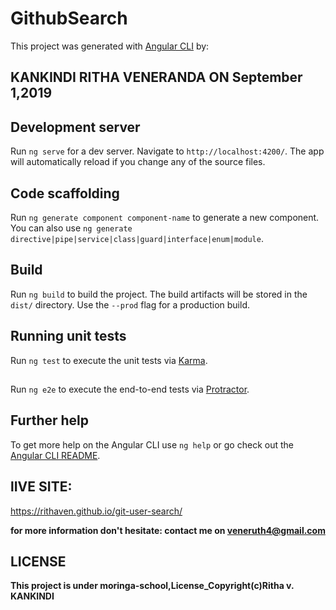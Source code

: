 # GithubSearch

This project was generated with [Angular CLI](https://github.com/angular/angular-cli) 
by:
 ## KANKINDI RITHA VENERANDA        ON September 1,2019


## Development server

Run `ng serve` for a dev server. Navigate to `http://localhost:4200/`. The app will automatically reload if you change any of the source files.

## Code scaffolding

Run `ng generate component component-name` to generate a new component. You can also use `ng generate directive|pipe|service|class|guard|interface|enum|module`.

## Build

Run `ng build` to build the project. The build artifacts will be stored in the `dist/` directory. Use the `--prod` flag for a production build.

## Running unit tests

Run `ng test` to execute the unit tests via [Karma](https://karma-runner.github.io).

## 

Run `ng e2e` to execute the end-to-end tests via [Protractor](http://www.protractortest.org/).

## Further help

To get more help on the Angular CLI use `ng help` or go check out the [Angular CLI README](https://github.com/angular/angular-cli/blob/master/README.md).
## lIVE SITE:
https://rithaven.github.io/git-user-search/

**for more information don't hesitate: contact me on veneruth4@gmail.com**
## LICENSE
**This project is under moringa-school,License_Copyright(c)Ritha v. KANKINDI**

